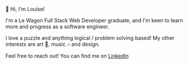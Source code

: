 👋 Hi, I'm Louise!

I'm a Le Wagon Full Stack Web Developer graduate, and I'm keen to learn more and progress as a software engineer. 

I love a puzzle and anything logical / problem solving based! My other interests are art 🎨, music 🎶 and design. 

Feel free to reach out! You can find me on [LinkedIn]([url](https://www.linkedin.com/in/l-stone/))

